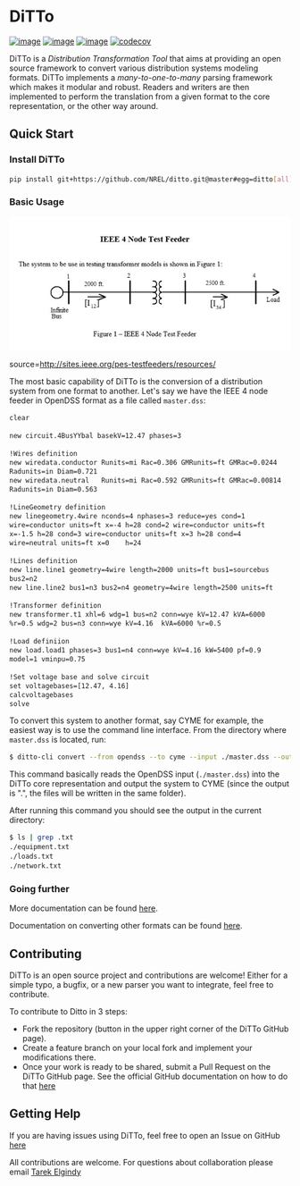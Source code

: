 # DiTTo

[![image](https://travis-ci.org/NREL/ditto.svg?branch=master)](https://travis-ci.org/NREL/ditto)
[![image](https://badges.gitter.im/NREL/ditto.png)](https://gitter.im/NREL/ditto)
[![image](https://img.shields.io/badge/docs-ready-blue.svg)](https://nrel.github.io/ditto)
[![codecov](https://codecov.io/gh/NREL/ditto/branch/master/graph/badge.svg)](https://codecov.io/gh/NREL/ditto)

DiTTo is a _Distribution Transformation Tool_ that aims at providing an open source framework to convert various distribution systems modeling formats.
DiTTo implements a _many-to-one-to-many_ parsing framework which makes it modular and robust.
Readers and writers are then implemented to perform the translation from a given format to the core representation, or the other way around.


## Quick Start

### Install DiTTo

```bash
pip install git+https://github.com/NREL/ditto.git@master#egg=ditto[all]
```

### Basic Usage

![Test4Node](./docs/img/Test4Node.jpg)

source=http://sites.ieee.org/pes-testfeeders/resources/

The most basic capability of DiTTo is the conversion of a distribution system from one format to another. Let's say we have the IEEE 4 node feeder in OpenDSS format as a file called ```master.dss```:

```
clear

new circuit.4BusYYbal basekV=12.47 phases=3

!Wires definition
new wiredata.conductor Runits=mi Rac=0.306 GMRunits=ft GMRac=0.0244  Radunits=in Diam=0.721
new wiredata.neutral   Runits=mi Rac=0.592 GMRunits=ft GMRac=0.00814 Radunits=in Diam=0.563

!LineGeometry definition
new linegeometry.4wire nconds=4 nphases=3 reduce=yes cond=1 wire=conductor units=ft x=-4 h=28 cond=2 wire=conductor units=ft x=-1.5 h=28 cond=3 wire=conductor units=ft x=3 h=28 cond=4 wire=neutral units=ft x=0    h=24

!Lines definition
new line.line1 geometry=4wire length=2000 units=ft bus1=sourcebus bus2=n2
new line.line2 bus1=n3 bus2=n4 geometry=4wire length=2500 units=ft

!Transformer definition
new transformer.t1 xhl=6 wdg=1 bus=n2 conn=wye kV=12.47 kVA=6000 %r=0.5 wdg=2 bus=n3 conn=wye kV=4.16  kVA=6000 %r=0.5

!Load definiion
new load.load1 phases=3 bus1=n4 conn=wye kV=4.16 kW=5400 pf=0.9  model=1 vminpu=0.75

!Set voltage base and solve circuit
set voltagebases=[12.47, 4.16]
calcvoltagebases
solve
```

To convert this system to another format, say CYME for example, the easiest way is to use the command line interface. From the directory where ```master.dss``` is located, run:

```bash
$ ditto-cli convert --from opendss --to cyme --input ./master.dss --output .
```

This command basically reads the OpenDSS input (```./master.dss```) into the DiTTo core representation and output the system to CYME (since the output is ".", the files will be written in the same folder).

After running this command you should see the output in the current directory:

```bash
$ ls | grep .txt
./equipment.txt
./loads.txt
./network.txt
```

### Going further

More documentation can be found [here](https://nrel.github.io/ditto).

Documentation on converting other formats can be found [here](https://nrel.github.io/ditto/cli-examples.html). 

## Contributing
DiTTo is an open source project and contributions are welcome! Either for a simple typo, a bugfix, or a new parser you want to integrate, feel free to contribute.

To contribute to Ditto in 3 steps:
- Fork the repository (button in the upper right corner of the DiTTo GitHub page).
- Create a feature branch on your local fork and implement your modifications there.
- Once your work is ready to be shared, submit a Pull Request on the DiTTo GitHub page. See the official GitHub documentation on how to do that [here](https://help.github.com/articles/creating-a-pull-request-from-a-fork/)

## Getting Help

If you are having issues using DiTTo, feel free to open an Issue on GitHub [here](https://github.com/NREL/ditto/issues/new)

All contributions are welcome. For questions about collaboration please email [Tarek Elgindy](mailto:tarek.elgindy@nrel.gov)
